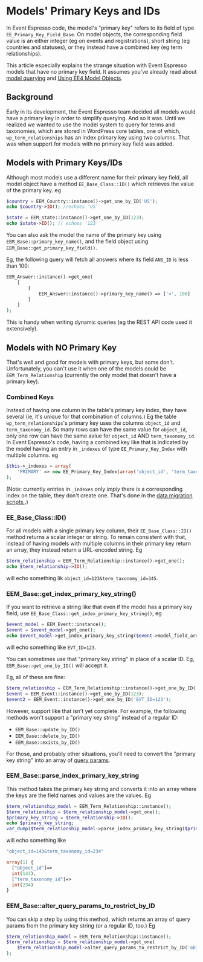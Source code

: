 # Models' Primary Keys and IDs
In Event Espresso code, the model's "primary key" refers to its field of type `EE_Primary_Key_Field_Base`.
On model objects, the corresponding field value is an either integer (eg on events and registrations), 
short string (eg countries and statuses), or they instead have a combined key (eg term relationships).

This article especially explains the strange situation with Event Espresso models that have no primary key field. It assumes you've already
read about [model querying](model-querying.md) and [Using EE4 Model Objects](using-ee4-model-objects.md).

## Background
Early in its development, the Event Espresso team decided all models would have a primary key in order to simplify querying.
And so it was. Until we realized we wanted to use the model system to query for terms and taxonomies, which are stored in
WordPress core tables, one of which, `wp_term_relationships` has an index primary key using two columns. That was when support for models
with no primary key field was added.

## Models with Primary Keys/IDs
Although most models use a different name for their primary key field, all model object have a method `EE_Base_Class::ID()` which retrieves
the value of the primary key.
eg
```php
$country = EEM_Country::instance()->get_one_by_ID('US');
echo $country->ID(); //echoes 'US'

$state = EEM_state::instance()->get_one_by_ID(123);
echo $state->ID(); // echoes '123'
```
You can also ask the model the name of the primary key using `EEM_Base::primary_key_name()`, and the field object using
`EEM_Base::get_primary_key_field()`.

Eg, the following query will fetch all answers where its field `ANS_ID` is less than 100:
```php
EEM_Answer::instance()->get_one(
    [
        [
            EEM_Answer::instance()->primary_key_name() => ['<', 100]
        ]
    ]
);
```

This is handy when writing dynamic queries (eg the REST API code used it extensively).

## Models with NO Primary Key
That's well and good for models with primary keys, but some don't. Unfortunately, you 
can't use it when one of the models could be `EEM_Term_Relationship` (currently the only model that doesn't have a primary key).

### Combined Keys
Instead of having one column in the table's primary key index, they have several (ie, it's unique for that combination of columns.) 
Eg the table `wp_term_relationships`'s primary key uses the columns `object_id` and `term_taxonomy_id`. So many rows can
have the same value for `object_id`, only one row can have the same avlue for `object_id` AND `term_taxonomy_id`.
In Event Espresso's code, having a combined key like that is indicated by the model having an entry in `_indexes` of type
`EE_Primary_Key_Index` with multiple columns. eg
```php
$this->_indexes = array(
    'PRIMARY' => new EE_Primary_Key_Index(array('object_id', 'term_taxonomy_id')),
);
```
(Note: currently entries in `_indexes` only *imply* there is a corresponding index on the table, they don't create one. 
That's done in the [data migration scripts.](../H--Data-Migration-System/README.md).)
 
### EE_Base_Class::ID()
For all models with a single primary key column, their `EE_Base_Class::ID()` method returns a scalar integer or string.
To remain consistent with that, instead of having models with multiple columns in their primary key return an array,
they instead return a URL-encoded string. Eg

```php
$term_relationship = EEM_Term_Relationship::instance()->get_one();
echo $term_relationship->ID();
```
will echo something lik `object_id=123&term_taxonomy_id=345`.

### EEM_Base::get_index_primary_key_string()
If you want to retrieve a string like that even if the model has a primary key field, use `EE_Base_Class::get_index_primary_key_string()`,
eg

```php
$event_model = EEM_Event::instance();
$event = $event_model->get_one();
echo $event_model->get_index_primary_key_string($event->model_field_array());
```
will echo something like `EVT_ID=123`.

You can sometimes use that "primary key string" in place of a scalar ID. Eg, `EEM_Base::get_one_by_ID()` will accept it.

Eg, all of these are fine:
```php
$term_relationship = EEM_Term_Relationship::instance()->get_one_by_ID('object_id=123&term_taxonomy_id=456');
$event = EEM_Event::instance()->get_one_by_ID(123);
$event2 = EEM_Event::instance()->get_one_by_ID('EVT_ID=123');
```

However, support like that isn't yet complete. For example, the following methods won't support a "primary key string"
instead of a regular ID:

* `EEM_Base::update_by_ID()`
* `EEM_Base::delete_by_ID()`
* `EEM_Base::exists_by_ID()`

For those, and probably other situations, you'll need to convert the "primary key string" into an array of [query params](model-query-params.md).

### EEM_Base::parse_index_primary_key_string
This method takes the primary key string and converts it into an array where the keys are the field names and values
are the values. Eg
```php
$term_relationship_model = EEM_Term_Relationship::instance(); 
$term_relationship = $term_relationship_model->get_one();
$primary_key_string = $term_relationship->ID();
echo $primary_key_string;
var_dump($term_relationship_model->parse_index_primary_key_string($primary_key_string));
```

will echo something like 

```php
"object_id=143&term_taxonomy_id=234"

array(1) {
  ["object_id"]=>
  int(143),
  ["term_taxonomy_id"]=>
  int(234)
}
```

### EEM_Base::alter_query_params_to_restrict_by_ID
You can skip a step by using this method, which returns an array of query params from the primary key string (or a regular ID, too.)
Eg

```php
$term_relationship_model = EEM_Term_Relationship::instance();
$term_relationship = $term_relationship_model->get_one(
    $term_relationship_model->alter_query_params_to_restrict_by_ID('object_id=123&term_taxonomy_id=345')
);
```

